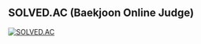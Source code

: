 ## SOLVED.AC (Baekjoon Online Judge)
[![SOLVED.AC](http://mazassumnida.wtf/api/v2/generate_badge?boj=aflat)](https://solved.ac/profile/aflat)
